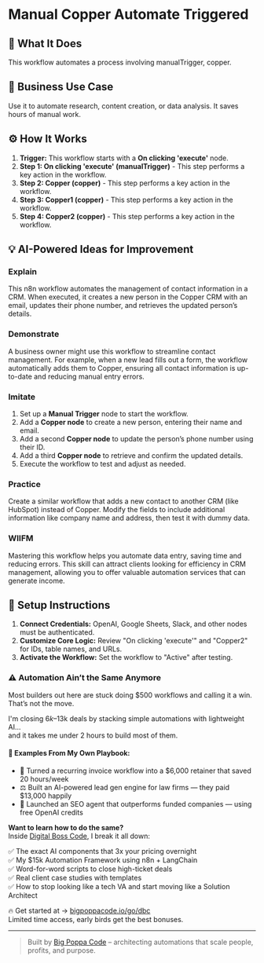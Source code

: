# Manual Copper Automate Triggered

## 🚀 What It Does
This workflow automates a process involving manualTrigger, copper.

## 💼 Business Use Case
Use it to automate research, content creation, or data analysis. It saves hours of manual work.

## ⚙️ How It Works
1.  **Trigger:** This workflow starts with a **On clicking 'execute'** node.
2. **Step 1: On clicking 'execute' (manualTrigger)** - This step performs a key action in the workflow.
3. **Step 2: Copper (copper)** - This step performs a key action in the workflow.
4. **Step 3: Copper1 (copper)** - This step performs a key action in the workflow.
5. **Step 4: Copper2 (copper)** - This step performs a key action in the workflow.

## 💡 AI-Powered Ideas for Improvement
### Explain
This n8n workflow automates the management of contact information in a CRM. When executed, it creates a new person in the Copper CRM with an email, updates their phone number, and retrieves the updated person’s details.

### Demonstrate
A business owner might use this workflow to streamline contact management. For example, when a new lead fills out a form, the workflow automatically adds them to Copper, ensuring all contact information is up-to-date and reducing manual entry errors.

### Imitate
1. Set up a **Manual Trigger** node to start the workflow.
2. Add a **Copper node** to create a new person, entering their name and email.
3. Add a second **Copper node** to update the person’s phone number using their ID.
4. Add a third **Copper node** to retrieve and confirm the updated details.
5. Execute the workflow to test and adjust as needed.

### Practice
Create a similar workflow that adds a new contact to another CRM (like HubSpot) instead of Copper. Modify the fields to include additional information like company name and address, then test it with dummy data.

### WIIFM
Mastering this workflow helps you automate data entry, saving time and reducing errors. This skill can attract clients looking for efficiency in CRM management, allowing you to offer valuable automation services that can generate income.

## 🔧 Setup Instructions
1. **Connect Credentials:** OpenAI, Google Sheets, Slack, and other nodes must be authenticated.
2. **Customize Core Logic:** Review "On clicking 'execute'" and "Copper2" for IDs, table names, and URLs.
3. **Activate the Workflow:** Set the workflow to "Active" after testing.

### ⚠️ Automation Ain’t the Same Anymore

Most builders out here are stuck doing $500 workflows and calling it a win.  
That’s not the move.  

I'm closing $6k–$13k deals by stacking simple automations with lightweight AI...  
and it takes me under 2 hours to build most of them.

#### 🧠 Examples From My Own Playbook:
- 🔁 Turned a recurring invoice workflow into a $6,000 retainer that saved 20 hours/week  
- ⚖️ Built an AI-powered lead gen engine for law firms — they paid $13,000 happily  
- 🚀 Launched an SEO agent that outperforms funded companies — using free OpenAI credits  

**Want to learn how to do the same?**  
Inside [Digital Boss Code](https://bigpoppacode.io/go/dbc), I break it all down:

✅ The exact AI components that 3x your pricing overnight  
✅ My $15k Automation Framework using n8n + LangChain  
✅ Word-for-word scripts to close high-ticket deals  
✅ Real client case studies with templates  
✅ How to stop looking like a tech VA and start moving like a Solution Architect  

🔥 Get started at → [bigpoppacode.io/go/dbc](https://bigpoppacode.io/go/dbc)  
Limited time access, early birds get the best bonuses.

---
> Built by [Big Poppa Code](https://bigpoppacode.io) – architecting automations that scale people, profits, and purpose.
